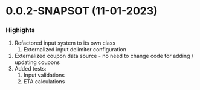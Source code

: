 # 0.0.2-SNAPSOT (11-01-2023)

### Highights

1. Refactored input system to its own class
    1. Externalized input delimiter configuration
2. Externalized coupon data source - no need to change code for adding / updating coupons
3. Added tests:
    1. Input validations
    2. ETA calculations
